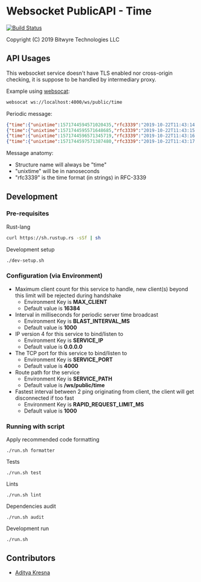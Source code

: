 # Websocket PublicAPI - Time

[![Build Status](https://travis-ci.com/darkpools/darkpools_publicapi_ws_time.svg?branch=master)](https://travis-ci.com/darkpools/darkpools_publicapi_ws_time)

Copyright (C) 2019 Bitwyre Technologies LLC

## API Usages

This websocket service doesn't have TLS enabled nor cross-origin checking, it is suppose to be handled by intermediary proxy.

Example using [websocat](https://github.com/vi/websocat):

```bash
websocat ws://localhost:4000/ws/public/time
```

Periodic message:

```json
{"time":{"unixtime":1571744594571020435,"rfc3339":"2019-10-22T11:43:14.571020435+00:00"}}
{"time":{"unixtime":1571744595571648685,"rfc3339":"2019-10-22T11:43:15.571648685+00:00"}}
{"time":{"unixtime":1571744596571345719,"rfc3339":"2019-10-22T11:43:16.571345719+00:00"}}
{"time":{"unixtime":1571744597571387480,"rfc3339":"2019-10-22T11:43:17.571387480+00:00"}}
```

Message anatomy:

- Structure name will always be "time"
- "unixtime" will be in nanoseconds
- "rfc3339" is the time format (in strings) in RFC-3339

## Development

### Pre-requisites

Rust-lang

```bash
curl https://sh.rustup.rs -sSf | sh
```

Development setup

```bash
./dev-setup.sh
```

### Configuration (via Environment)

- Maximum client count for this service to handle, new client(s) beyond this limit will be rejected during handshake
  - Environment Key is **MAX_CLIENT**
  - Default value is **16384**
- Interval in milliseconds for periodic server time broadcast
  - Environment Key is **BLAST_INTERVAL_MS**
  - Default value is **1000**
- IP version 4 for this service to bind/listen to
  - Environment Key is **SERVICE_IP**
  - Default value is **0.0.0.0**
- The TCP port for this service to bind/listen to
  - Environment Key is **SERVICE_PORT**
  - Default value is **4000**
- Route path for the service
  - Environment Key is **SERVICE_PATH**
  - Default value is **/ws/public/time**
- Fastest interval between 2 ping originating from client, the client will get disconnected if too fast
  - Environment Key is **RAPID_REQUEST_LIMIT_MS**
  - Default value is **1000**

### Running with script

Apply recommended code formatting

```text
./run.sh formatter
```

Tests

```text
./run.sh test
```

Lints

```text
./run.sh lint
```

Dependencies audit

```text
./run.sh audit
```

Development run

```text
./run.sh
```

## Contributors

- [Aditya Kresna](https://github.com/ujang360)
